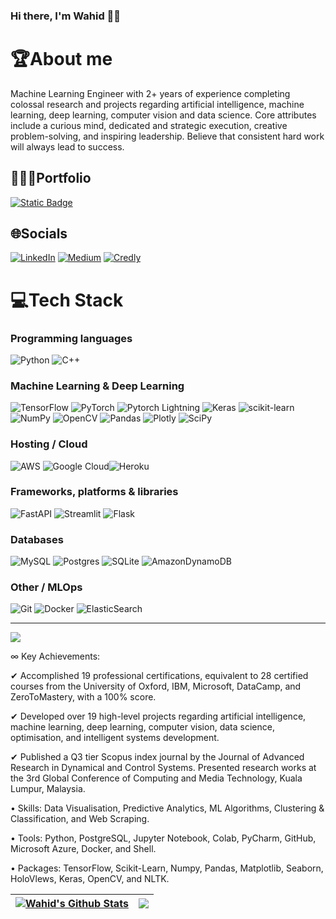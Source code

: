 ### Hi there, I'm Wahid 👋🏻

# 🏆About me
Machine Learning Engineer with 2+ years of experience completing colossal research and projects regarding artificial intelligence, machine learning, deep learning, computer vision and data science. Core attributes include a curious mind, dedicated and strategic execution, creative problem-solving, and inspiring leadership. Believe that consistent hard work will always lead to success.

## 🧑🏻‍💻Portfolio 
[![Static Badge](https://img.shields.io/badge/wahidulalamriyad.com-%23253551?style=flat)](http://wahidulalamriyad.com/)

## 🌐Socials
[![LinkedIn](https://img.shields.io/badge/LinkedIn-%230077B5.svg?logo=linkedin&logoColor=white)](https://www.linkedin.com/in/wahidulalamriyad/) [![Medium](https://img.shields.io/badge/Medium-12100E?logo=medium&logoColor=white)](https://medium.com/@wahidulalamriyad) [![Credly](https://img.shields.io/badge/Credly-white?style=flat&logo=credly&logoSize=auto)](https://www.credly.com/users/wahidulalamriyad/badges)

# 💻Tech Stack

### Programming languages
![Python](https://img.shields.io/badge/python-3670A0?style=for-the-badge&logo=python&logoColor=ffdd54) ![C++](https://img.shields.io/badge/c++-%2300599C.svg?style=for-the-badge&logo=c%2B%2B&logoColor=white) 

### Machine Learning & Deep Learning
![TensorFlow](https://img.shields.io/badge/TensorFlow-%23FF6F00.svg?style=for-the-badge&logo=TensorFlow&logoColor=white) ![PyTorch](https://img.shields.io/badge/PyTorch-%23EE4C2C.svg?style=for-the-badge&logo=PyTorch&logoColor=white) ![Pytorch Lightning](https://img.shields.io/badge/PyTorchLightning-792EE5?style=for-the-badge&logo=PyTorchLightning&logoColor=white) ![Keras](https://img.shields.io/badge/Keras-%23D00000.svg?style=for-the-badge&logo=Keras&logoColor=white) ![scikit-learn](https://img.shields.io/badge/scikit--learn-%23F7931E.svg?style=for-the-badge&logo=scikit-learn&logoColor=white) ![NumPy](https://img.shields.io/badge/numpy-%23013243.svg?style=for-the-badge&logo=numpy&logoColor=white) ![OpenCV](https://img.shields.io/badge/OpenCV-27338e?style=for-the-badge&logo=OpenCV&logoColor=white) ![Pandas](https://img.shields.io/badge/pandas-%23150458.svg?style=for-the-badge&logo=pandas&logoColor=white) ![Plotly](https://img.shields.io/badge/Plotly-%233F4F75.svg?style=for-the-badge&logo=plotly&logoColor=white) ![SciPy](https://img.shields.io/badge/SciPy-%230C55A5.svg?style=for-the-badge&logo=scipy&logoColor=%white) 

### Hosting / Cloud
![AWS](https://img.shields.io/badge/AWS-%23FF9900.svg?style=for-the-badge&logo=amazon-aws&logoColor=white)
![Google Cloud](https://img.shields.io/badge/GoogleCloud-%234285F4.svg?style=for-the-badge&logo=google-cloud&logoColor=white)![Heroku](https://img.shields.io/badge/heroku-%23430098.svg?style=for-the-badge&logo=heroku&logoColor=white) 

### Frameworks, platforms & libraries
![FastAPI](https://img.shields.io/badge/FastAPI-005571?style=for-the-badge&logo=fastapi) ![Streamlit](https://img.shields.io/badge/Streamlit-FF4B4B?style=for-the-badge&logo=Streamlit&logoColor=white) ![Flask](https://img.shields.io/badge/flask-%23000.svg?style=for-the-badge&logo=flask&logoColor=white)  

### Databases
![MySQL](https://img.shields.io/badge/mysql-%2300f.svg?style=for-the-badge&logo=mysql&logoColor=white) ![Postgres](https://img.shields.io/badge/postgres-%23316192.svg?style=for-the-badge&logo=postgresql&logoColor=white) ![SQLite](https://img.shields.io/badge/sqlite-%2307405e.svg?style=for-the-badge&logo=sqlite&logoColor=white) ![AmazonDynamoDB](https://img.shields.io/badge/Amazon%20DynamoDB-4053D6?style=for-the-badge&logo=Amazon%20DynamoDB&logoColor=white)

### Other / MLOps
![Git](https://img.shields.io/badge/GIT-E44C30?style=for-the-badge&logo=git&logoColor=white) ![Docker](https://img.shields.io/badge/docker-%230db7ed.svg?style=for-the-badge&logo=docker&logoColor=white) ![ElasticSearch](https://img.shields.io/badge/-ElasticSearch-005571?style=for-the-badge&logo=elasticsearch)

---
[![](https://visitcount.itsvg.in/api?id=alessandrolamberti&icon=0&color=0)](https://visitcount.itsvg.in)

∞ Key Achievements:

✔ Accomplished 19 professional certifications, equivalent to 28 certified courses from the University of Oxford, IBM, Microsoft, DataCamp, and ZeroToMastery, with a 100% score.

✔ Developed over 19 high-level projects regarding artificial intelligence, machine learning, deep learning, computer vision, data science, optimisation, and intelligent systems development.

✔ Published a Q3 tier Scopus index journal by the Journal of Advanced Research in Dynamical and Control Systems. Presented research works at the 3rd Global Conference of Computing and Media Technology, Kuala Lumpur, Malaysia.

• Skills: Data Visualisation, Predictive Analytics, ML Algorithms, Clustering & Classification, and Web Scraping.

• Tools: Python, PostgreSQL, Jupyter Notebook, Colab, PyCharm, GitHub, Microsoft Azure, Docker, and Shell.

• Packages: TensorFlow, Scikit-Learn, Numpy, Pandas, Matplotlib, Seaborn, HoloVlews, Keras, OpenCV, and NLTK.

| <a href="https://github.com/anuraghazra/github-readme-stats"><img align="center" src="https://github-readme-stats.vercel.app/api?username=wahidulalamriyad&show_icons=true&include_all_commits=true&theme=transparent&rank_icon=github&hide_border=true" alt="Wahid's Github Stats" /></a> | <a href="https://github.com/anuraghazra/github-readme-stats"><img align="center" src="https://github-readme-stats.vercel.app/api/top-langs/?username=wahidulalamriyad&langs_count=8&theme=transparent&layout=compact&hide_border=true" /></a> |
| ------------- | ------------- |
